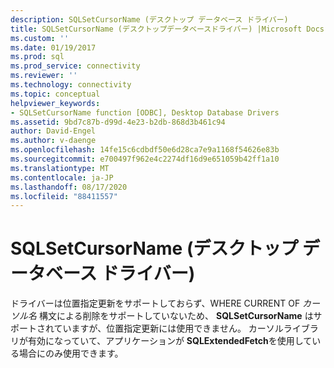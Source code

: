 ```yaml
---
description: SQLSetCursorName (デスクトップ データベース ドライバー)
title: SQLSetCursorName (デスクトップデータベースドライバー) |Microsoft Docs
ms.custom: ''
ms.date: 01/19/2017
ms.prod: sql
ms.prod_service: connectivity
ms.reviewer: ''
ms.technology: connectivity
ms.topic: conceptual
helpviewer_keywords:
- SQLSetCursorName function [ODBC], Desktop Database Drivers
ms.assetid: 9bd7c87b-d99d-4e23-b2db-868d3b461c94
author: David-Engel
ms.author: v-daenge
ms.openlocfilehash: 14fe15c6cdbdf50e6d28ca7e9a1168f54626e83b
ms.sourcegitcommit: e700497f962e4c2274df16d9e651059b42ff1a10
ms.translationtype: MT
ms.contentlocale: ja-JP
ms.lasthandoff: 08/17/2020
ms.locfileid: "88411557"
---
```

# <a name="sqlsetcursorname-desktop-database-drivers"></a>SQLSetCursorName (デスクトップ データベース ドライバー)
ドライバーは位置指定更新をサポートしておらず、WHERE CURRENT OF *カーソル名* 構文による削除をサポートしていないため、 **SQLSetCursorName** はサポートされていますが、位置指定更新には使用できません。 カーソルライブラリが有効になっていて、アプリケーションが **SQLExtendedFetch**を使用している場合にのみ使用できます。
